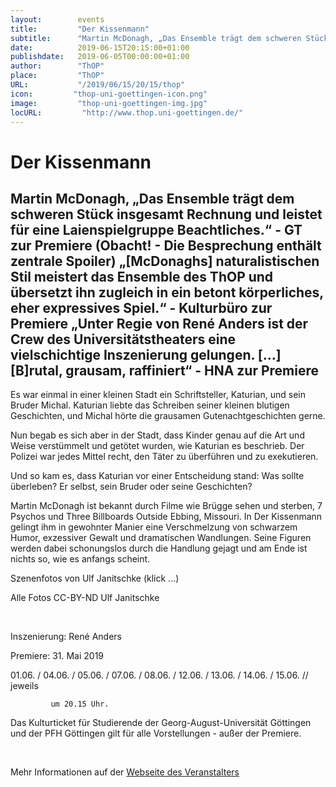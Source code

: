 ```yaml
---
layout:        events
title:         "Der Kissenmann"
subtitle:      "Martin McDonagh, „Das Ensemble trägt dem schweren Stück insgesamt Rechnung und leistet für eine Laienspielgruppe Beachtliches.“ -  GT zur Premiere (Obacht! - Die Besprechung enthält zentrale Spoiler)             „[McDonaghs] naturalistischen Stil meistert das Ensemble des ThOP und  übersetzt ihn zugleich in ein betont körperliches, eher expressives  Spiel.“ - Kulturbüro zur Premiere „Unter Regie von René Anders ist der Crew des Universitätstheaters eine  vielschichtige Inszenierung gelungen. […] [B]rutal, grausam, raffiniert“ - HNA zur Premiere"
date:          2019-06-15T20:15:00+01:00
publishdate:   2019-06-05T00:00:00+01:00
author:        "ThOP"
place:         "ThOP"
URL:           "/2019/06/15/20/15/thop"
icon:         "thop-uni-goettingen-icon.png"
image:         "thop-uni-goettingen-img.jpg"
locURL:         "http://www.thop.uni-goettingen.de/"
---
```


Der Kissenmann
===========

Martin McDonagh, „Das Ensemble trägt dem schweren Stück insgesamt Rechnung und leistet für eine Laienspielgruppe Beachtliches.“ -  GT zur Premiere (Obacht! - Die Besprechung enthält zentrale Spoiler)             „[McDonaghs] naturalistischen Stil meistert das Ensemble des ThOP und  übersetzt ihn zugleich in ein betont körperliches, eher expressives  Spiel.“ - Kulturbüro zur Premiere „Unter Regie von René Anders ist der Crew des Universitätstheaters eine  vielschichtige Inszenierung gelungen. […] [B]rutal, grausam, raffiniert“ - HNA zur Premiere
-----------





Es war einmal in einer kleinen Stadt ein Schriftsteller, Katurian, und sein Bruder Michal. Katurian liebte das Schreiben seiner kleinen blutigen Geschichten, und Michal hörte die grausamen Gutenachtgeschichten gerne. 

Nun begab es sich aber in der Stadt, dass Kinder genau auf die Art und Weise verstümmelt und getötet wurden, wie Katurian es beschrieb. Der Polizei war jedes Mittel recht, den Täter zu überführen und zu exekutieren. 



Und so kam es, dass Katurian vor einer Entscheidung stand: Was sollte überleben? Er selbst, sein Bruder oder seine Geschichten? 

Martin McDonagh ist bekannt durch Filme wie Brügge sehen und sterben, 7 Psychos und Three Billboards Outside Ebbing, Missouri. In Der Kissenmann gelingt ihm in gewohnter Manier eine Verschmelzung von schwarzem Humor, exzessiver Gewalt und dramatischen Wandlungen. Seine Figuren werden dabei schonungslos durch die Handlung gejagt und am Ende ist nichts so, wie es anfangs scheint. 

Szenenfotos von Ulf Janitschke (klick ...)

           

Alle Fotos CC-BY-ND Ulf Janitschke



 

 Inszenierung: René Anders

Premiere: 31. Mai 2019

01.06. / 04.06. / 05.06. / 07.06. / 08.06. / 12.06. / 13.06. / 14.06. / 15.06. // jeweils

             um 20.15 Uhr.

Das Kulturticket für Studierende der Georg-August-Universität Göttingen und der PFH Göttingen gilt für alle Vorstellungen - außer der Premiere.

             



 



Mehr Informationen auf der [Webseite des Veranstalters](http://www.thop.uni-goettingen.de/http://www.thop.uni-goettingen.de/sommer2019/201906-kissenmann.php)
